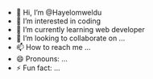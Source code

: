 - 👋 Hi, I’m @Hayelomweldu
- 👀 I’m interested in coding 
- 🌱 I’m currently learning web developer
- 💞️ I’m looking to collaborate on ...
- 📫 How to reach me ...
- 😄 Pronouns: ...
- ⚡ Fun fact: ...

<!---
Hayelomweldu/Hayelomweldu is a ✨ special ✨ repository because its `README.md` (this file) appears on your GitHub profile.
You can click the Preview link to take a look at your changes.
--->

